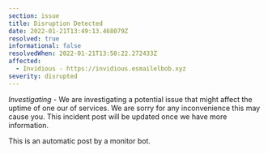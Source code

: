 ```yaml
---
section: issue
title: Disruption Detected
date: 2022-01-21T13:49:13.468079Z
resolved: true
informational: false
resolvedWhen: 2022-01-21T13:50:22.272433Z
affected:
  - Invidious - https://invidious.esmailelbob.xyz
severity: disrupted
---
```

*Investigating* - We are investigating a potential issue that might affect the uptime of one our of services. We are sorry for any inconvenience this may cause you. This incident post will be updated once we have more information.

This is an automatic post by a monitor bot.
        